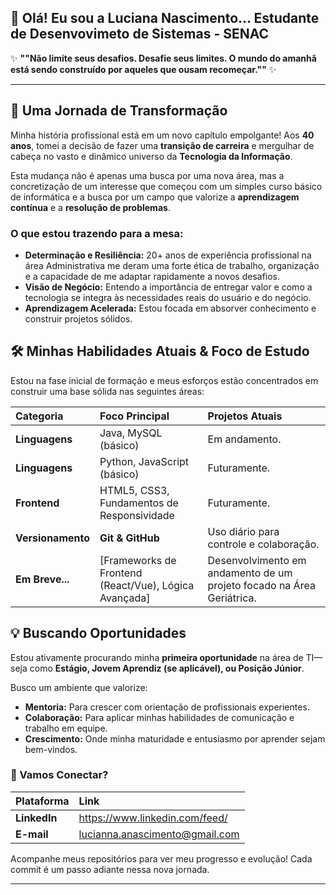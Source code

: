 ## 👋 Olá! Eu sou a Luciana Nascimento... Estudante de Desenvovimeto de Sistemas - SENAC      


✨ **""Não limite seus desafios. Desafie seus limites. O mundo do amanhã está sendo construído por aqueles que ousam recomeçar.""** ✨


-----

## 🚀 Uma Jornada de Transformação

Minha história profissional está em um novo capítulo empolgante\! Aos **40 anos**, tomei a decisão de fazer uma **transição de carreira** e mergulhar de cabeça no vasto e dinâmico universo da **Tecnologia da Informação**.

Esta mudança não é apenas uma busca por uma nova área, mas a concretização de um interesse que começou com um simples curso básico de informática e a busca por um campo que valorize a **aprendizagem contínua** e a **resolução de problemas**.

### O que estou trazendo para a mesa:

  * **Determinação e Resiliência:** 20+ anos de experiência profissional na área Administrativa me deram uma forte ética de trabalho, organização e a capacidade de me adaptar rapidamente a novos desafios.
  * **Visão de Negócio:** Entendo a importância de entregar valor e como a tecnologia se integra às necessidades reais do usuário e do negócio.
  * **Aprendizagem Acelerada:** Estou focada em absorver conhecimento e construir projetos sólidos.

## 🛠️ Minhas Habilidades Atuais & Foco de Estudo

Estou na fase inicial de formação e meus esforços estão concentrados em construir uma base sólida nas seguintes áreas:

| Categoria | Foco Principal | Projetos Atuais |
| :--- | :--- | :--- |
| **Linguagens** | Java, MySQL (básico) | Em andamento. |
| **Linguagens** | Python, JavaScript (básico) | Futuramente. |
| **Frontend** | HTML5, CSS3, Fundamentos de Responsividade | Futuramente. |
| **Versionamento** | **Git & GitHub** | Uso diário para controle e colaboração. |
| **Em Breve...** | [Frameworks de Frontend (React/Vue), Lógica Avançada] | Desenvolvimento em andamento de um projeto focado na Área Geriátrica. |

## 💡 Buscando Oportunidades

Estou ativamente procurando minha **primeira oportunidade** na área de TI—seja como **Estágio, Jovem Aprendiz (se aplicável), ou Posição Júnior**.

Busco um ambiente que valorize:

  * **Mentoria:** Para crescer com orientação de profissionais experientes.
  * **Colaboração:** Para aplicar minhas habilidades de comunicação e trabalho em equipe.
  * **Crescimento:** Onde minha maturidade e entusiasmo por aprender sejam bem-vindos.

### 🔗 Vamos Conectar?

| Plataforma | Link |
| :--- | :--- |
| **LinkedIn** | https://www.linkedin.com/feed/ |
| **E-mail** | lucianna.anascimento@gmail.com |



Acompanhe meus repositórios para ver meu progresso e evolução\! Cada commit é um passo adiante nessa nova jornada.


-----
